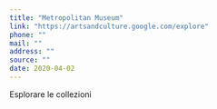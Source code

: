 ```yaml
---
title: "Metropolitan Museum"
link: "https://artsandculture.google.com/explore"
phone: ""
mail: ""
address: ""
source: ""
date: 2020-04-02
---
```


Esplorare le collezioni
